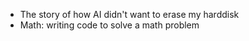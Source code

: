 - The story of how AI didn't want to erase my harddisk
- Math: writing code to solve a math problem
